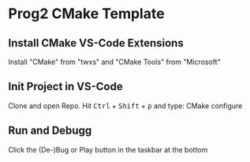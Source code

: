 # Prog2 CMake Template
## Install CMake VS-Code Extensions
Install "CMake" from "twxs" and "CMake Tools" from "Microsoft"

## Init Project in VS-Code
Clone and open Repo. Hit <kbd>Ctrl</kbd> + <kbd>Shift</kbd> + <kbd>p</kbd> and type: CMake configure

## Run and Debugg
Click the (De-)Bug or Play button in the taskbar at the bottom